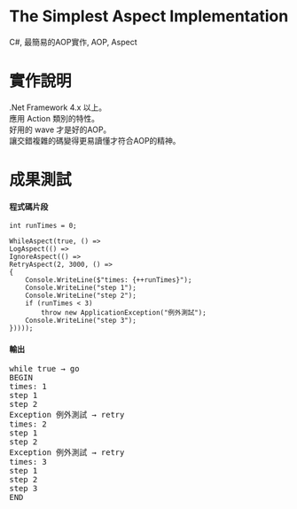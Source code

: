 # The Simplest Aspect Implementation
C#, 最簡易的AOP實作, AOP, Aspect

# 實作說明
.Net Framework 4.x 以上。   
應用 Action 類別的特性。   
好用的 wave 才是好的AOP。   
讓交錯複雜的碼變得更易讀懂才符合AOP的精神。 

# 成果測試
#### 程式碼片段
````Csharp
int runTimes = 0;

WhileAspect(true, () =>
LogAspect(() =>
IgnoreAspect(() =>
RetryAspect(2, 3000, () =>
{
    Console.WriteLine($"times: {++runTimes}");
    Console.WriteLine("step 1");
    Console.WriteLine("step 2");
    if (runTimes < 3)
        throw new ApplicationException("例外測試");
    Console.WriteLine("step 3");
}))));
````

#### 輸出
<pre>
while true → go
BEGIN
times: 1
step 1
step 2
Exception 例外測試 → retry
times: 2
step 1
step 2
Exception 例外測試 → retry
times: 3
step 1
step 2
step 3
END
</pre>
